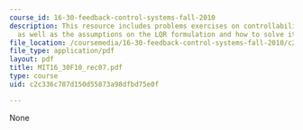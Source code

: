 ```yaml
---
course_id: 16-30-feedback-control-systems-fall-2010
description: This resource includes problems exercises on controllability and observability,
  as well as the assumptions on the LQR formulation and how to solve it by hand.
file_location: /coursemedia/16-30-feedback-control-systems-fall-2010/c2c336c787d150d55873a98dfbd75e0f_MIT16_30F10_rec07.pdf
file_type: application/pdf
layout: pdf
title: MIT16_30F10_rec07.pdf
type: course
uid: c2c336c787d150d55873a98dfbd75e0f

---
```

None